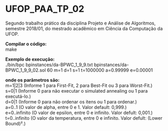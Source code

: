 # UFOP_PAA_TP_02
Segundo trabalho prático da disciplina Projeto e Análise de Algoritmos, semestre 2018/01, do mestrado acadêmico em Ciência da Computação da UFOP.

<strong>Compilar o código:</strong> <br />
    make
    
<strong>Exemplo de execução:</strong> <br />
    ./bin/bpc bpinstances/da-BPWC_1_9_9.txt bpinstances/da-BPWC_1_9_9_02.sol 60 m=1 d=1 s=1 t=1000000 a=0.99999 e=0.00001
    
<strong>onde os parâmetros são:</strong> <br />
     m=1|2|3        (Informe 1 para First-Fit, 2 para Best-Fit ou 3 para Worst-Fit.)<br />
     s=0|1          (Informe 0 para não executar o simulated annealing ou 1 para executá-lo.)<br />
     d=0|1          (Informe 0 para não ordenar os itens ou 1 para ordenar.)<br />
     a=0..1         (O valor de alpha, entre 0 e 1. Valor default: 0,999.)<br />
     e=0..infinito  (O valor de epsilon, entre 0 e infinito. Valor defult: 0,001.)<br />
     t=0..infinito  (O valor da temperatura, entre 0 e infinito. Valor defult: (Lower Bound)².)<br />
